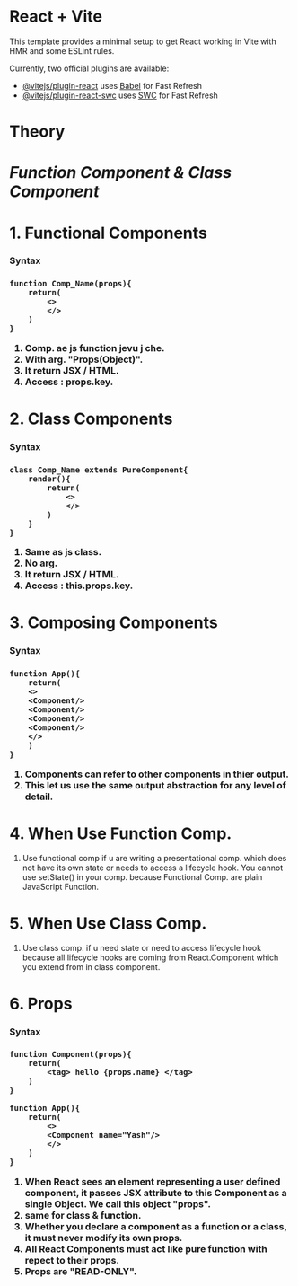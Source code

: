 # React + Vite

This template provides a minimal setup to get React working in Vite with HMR and some ESLint rules.

Currently, two official plugins are available:

- [@vitejs/plugin-react](https://github.com/vitejs/vite-plugin-react/blob/main/packages/plugin-react/README.md) uses [Babel](https://babeljs.io/) for Fast Refresh
- [@vitejs/plugin-react-swc](https://github.com/vitejs/vite-plugin-react-swc) uses [SWC](https://swc.rs/) for Fast Refresh


# Theory

# _Function Component & Class Component_

# 1. Functional Components

<h3> Syntax <h3>
      
    function Comp_Name(props){
        return(
            <>
            </>
        )
    }

1. Comp. ae js function jevu j che.
2. With arg. "Props(Object)".
3. It return JSX / HTML. 
4. Access : props.key.

# 2. Class Components

<h3> Syntax <h3>
        
    class Comp_Name extends PureComponent{
        render(){
            return(
                <>
                </>
            )
        }
    }

1. Same as js class.
2. No arg.
3. It return JSX / HTML.
4. Access : this.props.key.

# 3. Composing Components

<h3> Syntax <h3>
       
    function App(){
        return(
        <>
        <Component/>
        <Component/>
        <Component/>
        <Component/>
        </>
        )
    }

1. Components can refer to other components in thier output.
2. This let us use the same output abstraction for any level of detail.

# 4. When Use Function Comp.

1. Use functional comp if u are writing a presentational comp. which does not have its own state or needs to access a lifecycle hook. You cannot use setState() in your comp. because Functional Comp. are plain JavaScript Function.

# 5. When Use Class Comp.

1. Use class comp. if u need state or need to access lifecycle hook because all lifecycle hooks are coming from React.Component which you extend from in class component.

# 6. Props

<h3> Syntax <h3>
   
    function Component(props){
        return(
            <tag> hello {props.name} </tag>
        )
    }      

    function App(){
        return(
            <>
            <Component name="Yash"/>
            </>
        )
    }

1. When React sees an element representing a user defined component, it passes JSX attribute to this Component as a single Object. We call this object "props".
2. same for class & function.
3. Whether you declare a component as a function or a class, it must never modify its own props.
4. All React Components must act like pure function with repect to their props.
5. Props are "READ-ONLY".
